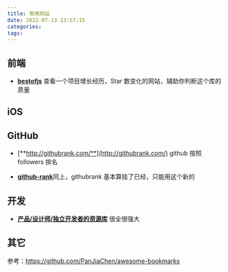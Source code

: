 ```yaml
---
title: 常用网站
date: 2022-07-13 13:57:15
categories:
tags:
---
```




## 前端

- [**bestofjs**](https://bestofjs.org/) 查看一个项目增长经历，Star 数变化的网站，辅助你判断这个库的质量



## iOS





## GitHub

- [**http://githubrank.com/**](http://githubrank.com/) github 按照 followers 排名

- [**github-rank**](https://wangchujiang.com/github-rank/)同上，githubrank 基本算挂了已经，只能用这个新的



## 开发

- [**产品/设计师/独立开发者的资源库**](https://maliquankai.com/designnav/) 很全很强大

  



## 其它





参考：https://github.com/PanJiaChen/awesome-bookmarks

